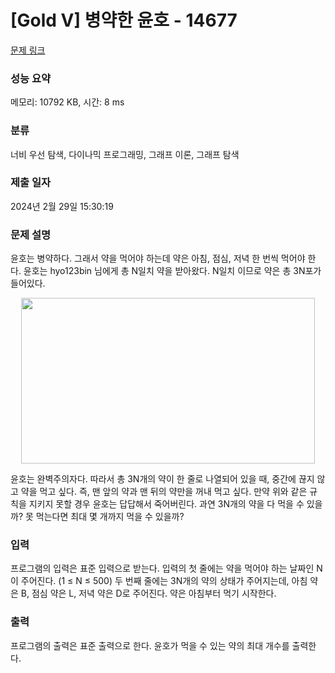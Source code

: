 # [Gold V] 병약한 윤호 - 14677 

[문제 링크](https://www.acmicpc.net/problem/14677) 

### 성능 요약

메모리: 10792 KB, 시간: 8 ms

### 분류

너비 우선 탐색, 다이나믹 프로그래밍, 그래프 이론, 그래프 탐색

### 제출 일자

2024년 2월 29일 15:30:19

### 문제 설명

<p>윤호는 병약하다. 그래서 약을 먹어야 하는데 약은 아침, 점심, 저녁 한 번씩 먹어야 한다. 윤호는 hyo123bin 님에게 총 N일치 약을 받아왔다. N일치 이므로 약은 총 3N포가 들어있다.</p>

<p style="text-align: center;"><img alt="" src="https://onlinejudgeimages.s3-ap-northeast-1.amazonaws.com/problem/14677/1.png" style="height:265px; width:470px"></p>

<p>윤호는 완벽주의자다. 따라서 총 3N개의 약이 한 줄로 나열되어 있을 때, 중간에 끊지 않고 약을 먹고 싶다. 즉, 맨 앞의 약과 맨 뒤의 약만을 꺼내 먹고 싶다. 만약 위와 같은 규칙을 지키지 못할 경우 윤호는 답답해서 죽어버린다. 과연 3N개의 약을 다 먹을 수 있을까? 못 먹는다면 최대 몇 개까지 먹을 수 있을까?</p>

### 입력 

 <p>프로그램의 입력은 표준 입력으로 받는다. 입력의 첫 줄에는 약을 먹어야 하는 날짜인 N이 주어진다. (1 ≤ N ≤ 500) 두 번째 줄에는 3N개의 약의 상태가 주어지는데, 아침 약은 B, 점심 약은 L, 저녁 약은 D로 주어진다. 약은 아침부터 먹기 시작한다.</p>

### 출력 

 <p>프로그램의 출력은 표준 출력으로 한다. 윤호가 먹을 수 있는 약의 최대 개수를 출력한다.</p>

